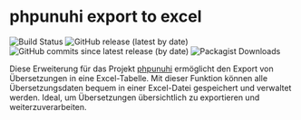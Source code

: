 # phpunuhi export to excel

![Build Status](https://github.com/tumtum/phpunuhi-export-excel/actions/workflows/ci_pipe.yml/badge.svg)
![GitHub release (latest by date)](https://img.shields.io/github/v/release/tumtum/phpunuhi-export-excel)
![GitHub commits since latest release (by date)](https://img.shields.io/github/commits-since/tumtum/phpunuhi-export-excel/latest)
![Packagist Downloads](https://img.shields.io/packagist/dt/tumtum/phpunuhi-export-excel?color=green&logo=packagist)


Diese Erweiterung für das Projekt [phpunuhi](https://github.com/boxblinkracer/phpunuhi) ermöglicht den Export von Übersetzungen in eine 
Excel-Tabelle. Mit dieser Funktion können alle Übersetzungsdaten bequem in einer Excel-Datei 
gespeichert und verwaltet werden. Ideal, um Übersetzungen übersichtlich zu exportieren und 
weiterzuverarbeiten.
